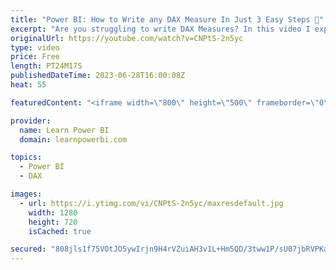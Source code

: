 ```yaml
---
title: "Power BI: How to Write any DAX Measure In Just 3 Easy Steps 👣"
excerpt: "Are you struggling to write DAX Measures? In this video I explain 3 Simple Steps that Non-Techie Business Users can take to write any DAX Measure. 👉 Get Power BI Training: https://www.LearnPowerBI.com/training 👉 Get Power BI Advanced Training: https://www.LearnPowerBI.com/advance  ==Table of Contents=="
originalUrl: https://youtube.com/watch?v=CNPtS-2n5yc
type: video
price: Free
length: PT24M17S
publishedDateTime: 2023-06-28T16:00:08Z
heat: 55

featuredContent: "<iframe width=\"800\" height=\"500\" frameborder=\"0\" src=\"https://www.youtube.com/embed/CNPtS-2n5yc\" allow=\"accelerometer; autoplay; encrypted-media; gyroscope; picture-in-picture\" allowfullscreen></iframe>"

provider:
  name: Learn Power BI
  domain: learnpowerbi.com

topics:
  - Power BI
  - DAX

images:
  - url: https://i.ytimg.com/vi/CNPtS-2n5yc/maxresdefault.jpg
    width: 1280
    height: 720
    isCached: true

secured: "808jls1f75VOtJO5ywIrjn9H4rVZuiAH3v1L+Hm5QD/3tww1P/sU07jbRVPKatxok6PuRlLr4AMo1UVnbwxZ7riVWsLuRgI3jX8dUkqsIyOXPKmM/v9ZXrKSQDrf95bDhie98hh7V98C2C0VnnWucLk3lUzqS9Z85g6tk5fNgNDGaNDRAqny4c8+xP5oaCzQ30P1U6sX6ves75+8VSMsMQjnlHfJvLbmMdADeSSYJGRUZ0nBDTLQx9el7IU1Vt2X1YGC55fZKkw40PkY8SWfSx3y+riovpUl7yaJcyI3iu/Eeeg/CeQxJJmAbyidpDMdfKryV/BTnXCIM4zoF7sJ8x5z0di6h07W4C3T8BegJmMNsBDESaC7h4/soIjjg7sK5Ma51jcoNcNhHTf6Z5XCmVIysplIFRWot085+rdnVzo=;k57KwUAmEco/QTuAL27NTw=="
---
```


